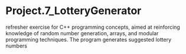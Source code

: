 # Project.7_LotteryGenerator
refresher exercise for C++ programming concepts, aimed at reinforcing knowledge of random number generation, arrays, and modular programming techniques. The program generates suggested lottery numbers
